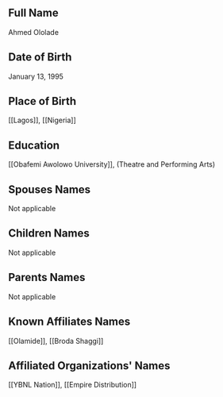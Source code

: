 ## Full Name
Ahmed Ololade

## Date of Birth
January 13, 1995

## Place of Birth
[[Lagos]], [[Nigeria]]

## Education
[[Obafemi Awolowo University]], (Theatre and Performing Arts)

## Spouses Names
Not applicable

## Children Names
Not applicable

## Parents Names
Not applicable

## Known Affiliates Names
[[Olamide]], [[Broda Shaggi]]

## Affiliated Organizations' Names
[[YBNL Nation]], [[Empire Distribution]]

